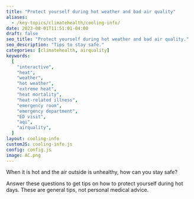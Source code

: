 ```yaml
---
title: "Protect yourself during hot weather and bad air quality"
aliases:
  - /key-topics/climatehealth/cooling-info/
date: 2023-08-01T11:51:01-04:00
draft: false
seo_title: "Protect yourself during hot weather and bad air quality."
seo_description: "Tips to stay safe."
categories: [climatehealth, airquality]
keywords:
  [
    "interactive",
    "heat",
    "weather",
    "hot weather",
    "extreme heat",
    "heat mortality",
    "heat-related illness",
    "emergency room",
    "emergency department",
    "ED visit",
    "aqi",
    "airquality",
  ]
layout: cooling-info
customJS: cooling-info.js
config: config.js
image: AC.png
---
```


When it is hot and the air outside is unhealthy, how can you stay safe?

Answer these questions to get tips on how to protect yourself during hot days. These are general tips, not personal medical advice.
